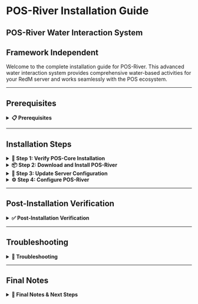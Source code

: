 # POS-River Installation Guide

## POS-River Water Interaction System

## Framework Independent

Welcome to the complete installation guide for POS-River. This advanced water interaction system provides comprehensive water-based activities for your RedM server and works seamlessly with the POS ecosystem.

***

## Prerequisites
<details>

<summary><strong>📋 Prerequisites</strong></summary>

Before beginning the installation process, ensure you have:

* **POS-Core** properly installed and running (required)
* **Server access** with file modification permissions
* **Keymaster** access for script downloads
* **Recent server backup** (highly recommended)

{% hint style="danger" %}
**Critical Requirement**: POS-Core must be installed before POS-River. POS-River depends on POS-Core for core functionality.
{% endhint %}

</details>

***

## Installation Steps

<details>

<summary><strong>🚀 Step 1: Verify POS-Core Installation</strong></summary>

Before installing POS-River, ensure POS-Core is properly installed:

1. Navigate to your `resources/[POS]/` folder
2. Verify that `POS-Core` folder exists
3. Check that POS-Core is running without errors in your server console

```
resources/
└── [POS]/
   └── POS-Core/        ← This must exist
```

{% hint style="warning" %}
**Important**: If POS-Core is not installed, please install it first before proceeding with POS-River.
{% endhint %}

</details>

<details>

<summary><strong>📦 Step 2: Download and Install POS-River</strong></summary>

Download and install the POS-River script:

1. Access your **Keymaster** account
2. Download the **POS-River** script
3. Extract the downloaded files
4. Place the `POS-River` folder inside your `[POS]` directory

```
[POS]/
├── POS-Core/
└── POS-River/          ← Add this folder
```

</details>

<details>

<summary><strong>🔧 Step 3: Update Server Configuration</strong></summary>

Configure your server.cfg with the proper load order:

1. Open your `server.cfg` file
2. **Add** `ensure POS-River` after POS-Core:

```cfg
# POS Scripts
ensure POS-Core
ensure POS-River         ← Add this line here
```

{% hint style="warning" %}
**Load Order is Critical:** Make sure POS-River loads after POS-Core but can load before or after other POS scripts.
{% endhint %}

</details>

<details>

<summary><strong>⚙️ Step 4: Configure POS-River</strong></summary>

Configure POS-River to your liking:

1. Navigate to `resources/[POS]/POS-River/shared/config.lua`
2. **Review** and **modify** the configuration settings as needed
3. **Configure** the following key settings:
   * **Water Locations**: Configure different water sources
   * **Interaction Settings**: Set up drink/shower/wash options
   * **Canteen Items**: Configure water containers
   * **Cure Items**: Set up medical items
   * **Controls**: Key bindings for water interactions
4. **Save** your changes

```lua
Config.WaterLocations = {
    [1] = {
        name = "Flat Iron Lake",
        waterhash = -1356490953,
        watertype = "lake",
        locationConfig = {
            Active = true,
            Options = {
                drink = true,
                shower = true,
                items = true,
            },
            WaterSettings = {
                increase = 25,
                duration = 10000,
                damage = {
                    enabled = true,
                    chance = 50,
                    value = 50,
                },
                poison = {
                    enabled = true,
                    chance = 50,
                    value = 5,
                    interval = {15000, 60000},
                }
            },
        }
    },
}
```

5. **Configure Canteen Items**:

```lua
Config.CanteenItems = {
    ["pleosca"] = {
        uses = 5,   -- How many uses the canteen has
        fillDuration = 10000, -- How long it takes to fill
        boilDuration = 10000, -- How long it takes to boil water
        model = "p_cs_canteen_hercule",
    }
}
```

6. **Configure Water Objects**:

```lua
Config.ObejectTypes = {
    ["p_barrel_wash01x"] = {
        locationConfig = {
            Active = true,
            Options = {
                drink = true,
                shower = true,
                items = true,
            },
            WaterSettings = {
                increase = 25,
                duration = 10000,
            }
        }
    }
}
```

{% hint style="info" %}
**Configuration**: Review all available options in the config.lua file and adjust them to match your server's needs. This includes water sources, interaction options, and survival mechanics.
{% endhint %}

</details>

***

## Post-Installation Verification
<details>

<summary><strong>✅ Post-Installation Verification</strong></summary>

#### Testing Your Installation

1. **Start your server** and monitor the console for errors
2. **Join with a test character** and verify:
   * No console errors related to POS-River
   * Water interaction system working correctly
   * Canteen filling/usage functioning
   * Poison/cure system operational

#### Common Success Indicators

* ✅ No console errors related to POS-River
* ✅ POS-Core integration messages appear in console
* ✅ Water locations respond to interactions
* ✅ Drink/shower/wash functions work correctly
* ✅ Canteen system functional
* ✅ Poison and cure mechanics working
* ✅ Server starts without POS-River related errors

</details>

***

## Troubleshooting

<details>

<summary><strong>🔧 Troubleshooting</strong></summary>

#### Common Issues

**Console Errors About Load Order**

* Verify POS-River is loaded after POS-Core
* Check that POS-Core is running without errors

**POS-Core Integration Issues**

* Ensure POS-Core is properly installed and running
* Check that POS-Core loads before POS-River
* Verify POS-Core configuration is correct

**Water Interactions Not Working**

* Check water location configurations
* Verify water hash codes are correct
* Test with different water sources

**Canteen System Issues**

* Check canteen item configurations
* Verify canteen models exist
* Test filling and usage mechanics

**Poison/Cure System Problems**

* Check poison chance settings
* Verify cure item configurations
* Test poison and cure mechanics

**Animation Issues**

* Check animation configurations
* Verify animation dictionaries load
* Test with different animation types

#### Getting Support

If you encounter issues not covered here:

1. **Check Console**: Look for specific error messages
2. **Verify Steps**: Ensure each installation step was completed
3. **Check POS-Core**: Ensure POS-Core is working properly
4. **Test Configuration**: Verify all config settings are correct
5. **Contact Support**: Reach out with console logs and specific error descriptions

</details>

***

## Final Notes 

<details>

<summary><strong>📝 Final Notes & Next Steps</strong></summary>

{% hint style="success" %}
**Installation Complete!**\
Your POS-River water interaction system is now installed and ready for use.
{% endhint %}

#### Important Reminders

* POS-River depends on POS-Core - ensure it's always running
* Keep your server backup safe for recovery purposes
* Monitor server performance after installation
* Regular backups are essential for server stability

#### Next Steps

* Configure water locations for your server's map
* Set up canteen items and water containers
* Configure poison/cure mechanics for survival gameplay
* Test water interaction systems thoroughly
* Train your staff on the new water system
* Review documentation for advanced configuration options

Your RedM server now has a comprehensive water interaction system that integrates seamlessly with the POS ecosystem!

</details>